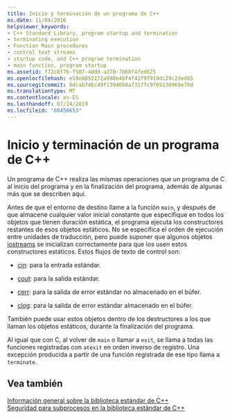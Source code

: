 ```yaml
---
title: Inicio y terminación de un programa de C++
ms.date: 11/04/2016
helpviewer_keywords:
- C++ Standard Library, program startup and termination
- terminating execution
- Function Main procedures
- control text streams
- startup code, and C++ program termination
- main function, program startup
ms.assetid: f72c8f76-f507-4ddd-a270-7b60f4fed625
ms.openlocfilehash: e59e8852172a998e4bf4f42f9f919dc29c2ded85
ms.sourcegitcommit: 0dcab746c49f13946b0a7317fc9769130969e76d
ms.translationtype: MT
ms.contentlocale: es-ES
ms.lasthandoff: 07/24/2019
ms.locfileid: "68450653"
---
```

# <a name="c-program-startup-and-termination"></a>Inicio y terminación de un programa de C++

Un programa de C++ realiza las mismas operaciones que un programa de C al inicio del programa y en la finalización del programa, además de algunas más que se describen aquí.

Antes de que el entorno de destino llame a la función `main`, y después de que almacene cualquier valor inicial constante que especifique en todos los objetos que tienen duración estática, el programa ejecuta los constructores restantes de esos objetos estáticos. No se especifica el orden de ejecución entre unidades de traducción, pero puede suponer que algunos objetos [iostreams](../standard-library/iostreams-conventions.md) se inicializan correctamente para que los usen estos constructores estáticos. Estos flujos de texto de control son:

- [cin](../standard-library/iostream.md#cin): para la entrada estándar.

- [cout](../standard-library/iostream.md#cout): para la salida estándar.

- [cerr](../standard-library/iostream.md#cerr): para la salida de error estándar no almacenado en el búfer.

- [clog](../standard-library/iostream.md#clog): para la salida de error estándar almacenado en el búfer.

También puede usar estos objetos dentro de los destructores a los que llaman los objetos estáticos, durante la finalización del programa.

Al igual que con C, al volver de `main` o llamar a `exit`, se llama a todas las funciones registradas con `atexit` en orden inverso de registro. Una excepción producida a partir de una función registrada de ese tipo llama a `terminate`.

## <a name="see-also"></a>Vea también

[Información general sobre la biblioteca estándar de C++](../standard-library/cpp-standard-library-overview.md)\
[Seguridad para subprocesos en la biblioteca estándar de C++](../standard-library/thread-safety-in-the-cpp-standard-library.md)
